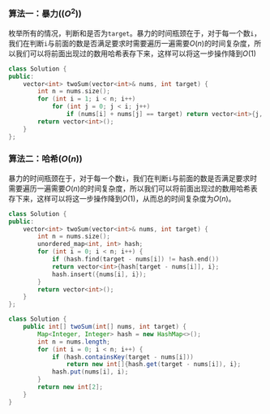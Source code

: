### 算法一：暴力($(O^2)$)

枚举所有的情况，判断和是否为`target`。暴力的时间瓶颈在于，对于每一个数`i`，我们在判断`i`与前面的数是否满足要求时需要遍历一遍需要$O(n)$的时间复杂度，所以我们可以将前面出现过的数用哈希表存下来，这样可以将这一步操作降到$O(1)$

```cpp
class Solution {
public:
    vector<int> twoSum(vector<int>& nums, int target) {
        int n = nums.size();
        for (int i = 1; i < n; i++) 
            for (int j = 0; j < i; j++)
                if (nums[i] + nums[j] == target) return vector<int>{j, i};
        return vector<int>();
    }
};
```

### 算法二：哈希($O(n)$)

暴力的时间瓶颈在于，对于每一个数`i`，我们在判断`i`与前面的数是否满足要求时需要遍历一遍需要$O(n)$的时间复杂度，所以我们可以将前面出现过的数用哈希表存下来，这样可以将这一步操作降到$O(1)$，从而总的时间复杂度为$O(n)$。

```cpp
class Solution {
public:
    vector<int> twoSum(vector<int>& nums, int target) {
        int n = nums.size();
        unordered_map<int, int> hash;
        for (int i = 0; i < n; i++) {
            if (hash.find(target - nums[i]) != hash.end())
            return vector<int>{hash[target - nums[i]], i};
            hash.insert({nums[i], i});
        }
        return vector<int>();
    }
};
```

```java
class Solution {
    public int[] twoSum(int[] nums, int target) {
        Map<Integer, Integer> hash = new HashMap<>();
        int n = nums.length;
        for (int i = 0; i < n; i++) {
            if (hash.containsKey(target - nums[i])) 
                return new int[]{hash.get(target - nums[i]), i};
            hash.put(nums[i], i);
        }
        return new int[2];
    }
}
```